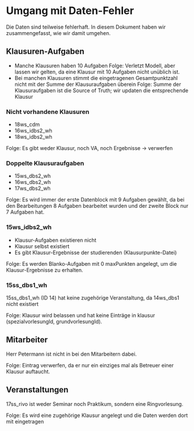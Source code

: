 # Umgang mit Daten-Fehler

Die Daten sind teilweise fehlerhaft. In diesem Dokument haben wir zusammengefasst, wie wir damit umgehen.

## Klausuren-Aufgaben
- Manche Klausuren haben 10 Aufgaben
  Folge: Verletzt Modell, aber lassen wir gelten, da eine Klausur mit 10 Aufgaben nicht unüblich ist.
- Bei manchen Klausuren stimmt die eingetragenen Gesamtpunktzahl nicht mit der Summe der Klausuraufgaben überein
  Folge: Summe der Klausuraufgaben ist die Source of Truth; wir updaten die entsprechende Klausur

### Nicht vorhandene Klausuren
- 18ws_cdm
- 16ws_idbs2_wh
- 18ws_idbs2_wh

Folge: Es gibt weder Klausur, noch VA, noch Ergebnisse -> verwerfen

### Doppelte Klausuraufgaben
- 15ws_dbs2_wh
- 16ws_dbs2_wh
- 17ws_dbs2_wh

Folge: Es wird immer der erste Datenblock mit 9 Aufgaben gewählt, da bei den Bearbeitungen 8 Aufgaben bearbeitet wurden und der zweite Block nur 7 Aufgaben hat.

### 15ws_idbs2_wh
- Klausur-Aufgaben existieren nicht
- Klausur selbst existiert
- Es gibt Klausur-Ergebnisse der studierenden (Klausurpunkte-Datei)

Folge: Es werden Blanko-Aufgaben mit 0 maxPunkten angelegt, um die Klausur-Ergebnisse zu erhalten.

### 15ss_dbs1_wh
15ss_dbs1_wh (ID 14) hat keine zugehörige Veranstaltung, da 14ws_dbs1 nicht existiert

Folge: Klausur wird belassen und hat keine Einträge in klausur (spezialvorlesungId, grundvorlesungId).

## Mitarbeiter
Herr Petermann ist nicht in bei den Mitarbeitern dabei.

Folge: Eintrag verwerfen, da er nur ein einziges mal als Betreuer einer Klausur auftaucht.

## Veranstaltungen
17ss_rivo ist weder Seminar noch Praktikum, sondern eine Ringvorlesung.

Folge: Es wird eine zugehörige Klausur angelegt und die Daten werden dort mit eingetragen 